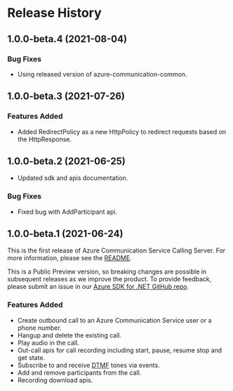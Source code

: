 # Release History

## 1.0.0-beta.4 (2021-08-04)
### Bug Fixes
- Using released version of azure-communication-common.

## 1.0.0-beta.3 (2021-07-26)
### Features Added
- Added RedirectPolicy as a new HttpPolicy to redirect requests based on the HttpResponse.

## 1.0.0-beta.2 (2021-06-25)
- Updated sdk and apis documentation.

### Bug Fixes
- Fixed bug with AddParticipant api.

## 1.0.0-beta.1 (2021-06-24)
This is the first release of Azure Communication Service Calling Server. For more information, please see the [README][read_me].

This is a Public Preview version, so breaking changes are possible in subsequent releases as we improve the product. To provide feedback, please submit an issue in our [Azure SDK for .NET GitHub repo](https://github.com/Azure/azure-sdk-for-net/issues).

### Features Added
- Create outbound call to an Azure Communication Service user or a phone number.
- Hangup and delete the existing call.
- Play audio in the call.
- Out-call apis for call recording including start, pause, resume stop and get state.
- Subscribe to and receive [DTMF][DTMF] tones via events.
- Add and remove participants from the call.
- Recording download apis.

<!-- LINKS -->
[read_me]: https://github.com/Azure/azure-sdk-for-java/tree/main/sdk/communication/azure-communication-callingserver/README.md
[DTMF]: https://en.wikipedia.org/wiki/Dual-tone_multi-frequency_signaling
